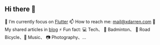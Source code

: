 ## Hi there 👋

🔭 I’m currently focus on [Flutter](https://flutter.dev)
📫 How to reach me: mail@xdarren.com
📑 My shared articles in [blog](https://blog.xdarren.com)
⚡ Fun fact: 💻 Tech、 🏸 Badminton、 🚴 Road Bicycle、🎵 Music、 📷 Photography、...
